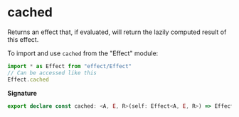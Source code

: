 # cached

Returns an effect that, if evaluated, will return the lazily computed
result of this effect.

To import and use `cached` from the "Effect" module:

```ts
import * as Effect from "effect/Effect"
// Can be accessed like this
Effect.cached
```

**Signature**

```ts
export declare const cached: <A, E, R>(self: Effect<A, E, R>) => Effect<Effect<A, E, R>, never, never>
```
